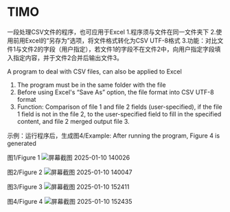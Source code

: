# TIMO
一段处理CSV文件的程序，也可应用于Excel
1.程序须与文件在同一文件夹下
2.使用前用Excel的“另存为”选项，将文件格式转化为CSV UTF-8格式
3.功能：对比文件1与文件2的字段（用户指定），若文件1的字段不在文件2中，向用户指定字段填入指定内容，并于文件2合并后输出文件3。

A program to deal with CSV files, can also be applied to Excel
1. The program must be in the same folder with the file
2. Before using Excel's “Save As” option, the file format into CSV UTF-8 format
3. Function: Comparison of file 1 and file 2 fields (user-specified), if the file 1 field is not in the file 2, to the user-specified field to fill in the specified content, and file 2 merged output file 3.

示例：运行程序后，生成图4/Example: After running the program, Figure 4 is generated

图1/Figure 1
![屏幕截图 2025-01-10 140026](https://github.com/user-attachments/assets/924e43fc-8b62-4843-b367-0609afccfb26)

图2/Figure 2
![屏幕截图 2025-01-10 140047](https://github.com/user-attachments/assets/9c7154c8-29dd-4238-bd48-c9e6bf252180)

图3/Figure 3
![屏幕截图 2025-01-10 152411](https://github.com/user-attachments/assets/a232ae9e-0599-47a2-a88a-32841a8d8689)

图4/Figure 4
![屏幕截图 2025-01-10 152435](https://github.com/user-attachments/assets/f5f9aaad-3178-4add-adf1-a8826c018e68)
